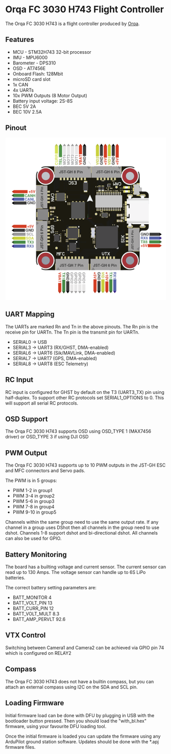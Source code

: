 # Orqa FC 3030 H743 Flight Controller

The Orqa FC 3030 H743 is a flight controller produced by [Orqa](https://enterprise.orqafpv.com/).

## Features

 - MCU - STM32H743 32-bit processor
 - IMU - MPU6000
 - Barometer - DPS310
 - OSD - AT7456E
 - Onboard Flash: 128Mbit
 - microSD card slot
 - 1x CAN
 - 4x UARTs
 - 10x PWM Outputs (8 Motor Output)
 - Battery input voltage: 2S-8S
 - BEC 5V 2A
 - BEC 10V 2.5A

## Pinout

![Orqa FC 3030 H743 Board](OrqaFC3030H743_Board.png "Orqa FC 3030 H743")

## UART Mapping

The UARTs are marked Rn and Tn in the above pinouts. The Rn pin is the
receive pin for UARTn. The Tn pin is the transmit pin for UARTn.

 - SERIAL0 -> USB
 - SERIAL3 -> UART3 (RX/GHST, DMA-enabled)
 - SERIAL6 -> UART6 (Sik/MAVLink, DMA-enabled)
 - SERIAL7 -> UART7 (GPS, DMA-enabled)
 - SERIAL8 -> UART8 (ESC Telemetry)

## RC Input

RC input is configured for GHST by default on the T3 (UART3_TX) pin using half-duplex. To support other RC protocols set SERIAL1_OPTIONS to 0. This will support all serial RC protocols.
  
## OSD Support

The Orqa FC 3030 H743 supports OSD using OSD_TYPE 1 (MAX7456 driver) or OSD_TYPE 3 if using DJI OSD

## PWM Output

The Orqa FC 3030 H743 supports up to 10 PWM outputs in the JST-GH ESC and MFC connectors and Servo pads.

The PWM is in 5 groups:

 - PWM 1-2 in group1
 - PWM 3-4 in group2
 - PWM 5-6 in group3
 - PWM 7-8 in group4
 - PWM 9-10 in group5

Channels within the same group need to use the same output rate. If
any channel in a group uses DShot then all channels in the group need
to use dshot. Channels 1-8 support dshot and bi-directional dshot.
All channels can also be used for GPIO.

## Battery Monitoring

The board has a builting voltage and current sensor. The current
sensor can read up to 130 Amps. The voltage sensor can handle up to 6S
LiPo batteries.

The correct battery setting parameters are:

 - BATT_MONITOR 4
 - BATT_VOLT_PIN 13
 - BATT_CURR_PIN 12
 - BATT_VOLT_MULT 8.3
 - BATT_AMP_PERVLT 92.6

## VTX Control

Switching between Camera1 and Camera2 can be achieved via GPIO pin 74 which is configured on RELAY2

## Compass

The Orqa FC 3030 H743 does not have a builtin compass, but you can attach an external compass using I2C on the SDA and SCL pin.

## Loading Firmware

Initial firmware load can be done with DFU by plugging in USB with the
bootloader button pressed. Then you should load the "with_bl.hex"
firmware, using your favourite DFU loading tool.

Once the initial firmware is loaded you can update the firmware using
any ArduPilot ground station software. Updates should be done with the
*.apj firmware files.

